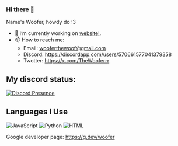 ### Hi there 👋

Name's Woofer, howdy do :3 

- 🔭 I’m currently working on <a href="https://github.com/wooferthewoof/wooferthewoof.github.io">website!</a>.
- 📫 How to reach me:
  - Email: wooferthewoof@gmail.com
  - Discord: https://discordapp.com/users/570661577041379358
  - Twotter: https://x.com/TheWooferrr

## My discord status:

<!-- old discod: [![Discord Presence](https://lanyard-profile-readme.vercel.app/api/570661577041379358)](https://discord.com/users/570661577041379358)-->
[![Discord Presence](https://lanyard-profile-readme.vercel.app/api/570661577041379358)](https://discord.com/users/570661577041379358)

## Languages I Use
![JavaScript](https://img.shields.io/badge/JavaScript-f1e05a?style=for-the-badge&logo=javascript&logoColor=black)
![Python](https://img.shields.io/badge/Python-3572A5?style=for-the-badge&logo=python&logoColor=white)
![HTML](https://img.shields.io/badge/HTML-e34c26?style=for-the-badge&logo=html5&logoColor=white)


Google developer page: <a href="https://g.dev/woofer">https://g.dev/woofer</a>

